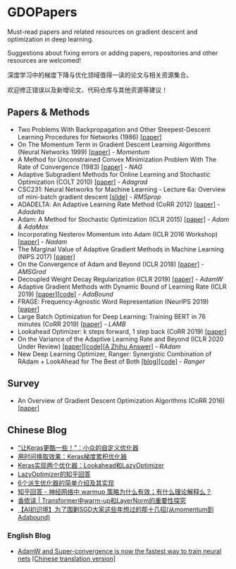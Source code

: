 # GDOPapers
Must-read papers and related resources on gradient descent and optimization in deep learning.

Suggestions about fixing errors or adding papers, repositories and other resources are welcomed!

深度学习中的梯度下降与优化领域值得一读的论文与相关资源集合。

欢迎修正错误以及新增论文、代码仓库与其他资源等建议！

## Papers & Methods
- Two Problems With Backpropagation and Other Steepest-Descent Learning Procedures for Networks (1986) [[paper]](https://www.researchgate.net/publication/243776424_Two_problems_with_backpropagation_and_other_steepest-descent_learning_procedures_for_networks)
- On The Momentum Term in Gradient Descent Learning Algorithms (Neural Networks 1999) [[paper]](http://www.columbia.edu/~nq6/publications/momentum.pdf) - *Momentum*
- A Method for Unconstrained Convex Minimization Problem With The Rate of Convergence (1983) [[paper]](https://www.researchgate.net/publication/260365606_A_method_for_unconstrained_convex_minimization_problem_with_the_rate_of_convergence) - *NAG*
- Adaptive Subgradient Methods for Online Learning and Stochastic Optimization (COLT 2010) [[paper]](https://www.researchgate.net/publication/220320677_Adaptive_Subgradient_Methods_for_Online_Learning_and_Stochastic_Optimization) - *Adagrad*
- CSC231: Neural Networks for Machine Learning - Lecture 6a: Overview of mini-batch gradient descent	[[slide]](http://www.cs.toronto.edu/~tijmen/csc321/slides/lecture_slides_lec6.pdf) - *RMSprop*
- ADADELTA: An Adaptive Learning Rate Method (CoRR 2012) [[paper]](https://arxiv.org/abs/1212.5701) - *Adadelta*
- Adam: A Method for Stochastic Optimization (ICLR 2015) [[paper]](https://arxiv.org/abs/1412.6980) - *Adam & AdaMax*
- Incorporating Nesterov Momentum into Adam (ICLR 2016 Workshop) [[paper]](https://openreview.net/forum?id=OM0jvwB8jIp57ZJjtNEZ&noteId=OM0jvwB8jIp57ZJjtNEZ) - *Nadam*
- The Marginal Value of Adaptive Gradient Methods in Machine Learning (NIPS 2017) [[paper]](https://arxiv.org/abs/1705.08292)
- On the Convergence of Adam and Beyond (ICLR 2018) [[paper]](https://openreview.net/forum?id=ryQu7f-RZ) - *AMSGrad*
- Decoupled Weight Decay Regularization (ICLR 2019) [[paper]](https://arxiv.org/abs/1711.05101) - *AdamW*
- Adaptive Gradient Methods with Dynamic Bound of Learning Rate (ICLR 2019) [[paper]](https://openreview.net/forum?id=Bkg3g2R9FX)[[code]](https://github.com/Luolc/AdaBound)  - *AdaBound*
- FRAGE: Frequency-Agnostic Word Representation (NeurIPS 2019) [[paper]](http://papers.nips.cc/paper/7408-frage-frequency-agnostic-word-representation)
- Large Batch Optimization for Deep Learning: Training BERT in 76 minutes (CoRR 2019) [[paper]](https://arxiv.org/abs/1904.00962) - *LAMB*
- Lookahead Optimizer: k steps forward, 1 step back (CoRR 2019) [[paper]](https://arxiv.org/abs/1907.08610)
- On the Variance of the Adaptive Learning Rate and Beyond (ICLR 2020 Under Review) [[paper]](https://arxiv.org/abs/1908.03265)[[code]](https://github.com/LiyuanLucasLiu/RAdam)[[A Zhihu Answer]](https://www.zhihu.com/question/340834465/answer/810512064) - *RAdam*
- New Deep Learning Optimizer, Ranger: Synergistic Combination of RAdam + LookAhead for The Best of Both [[blog]](https://medium.com/@lessw/new-deep-learning-optimizer-ranger-synergistic-combination-of-radam-lookahead-for-the-best-of-2dc83f79a48d)[[code]](https://github.com/lessw2020/Ranger-Deep-Learning-Optimizer) - *Ranger*

## Survey
- An Overview of Gradient Descent Optimization Algorithms (CoRR 2016) [[paper]](https://arxiv.org/abs/1609.04747)

## Chinese Blog
- [“让Keras更酷一些！”：小众的自定义优化器](https://kexue.fm/archives/5879)
- [用时间换取效果：Keras梯度累积优化器](https://kexue.fm/archives/6794)
- [Keras实现两个优化器：Lookahead和LazyOptimizer](https://kexue.fm/archives/6869)
- [LazyOptimizer的知乎回答](https://www.zhihu.com/question/265357659/answer/580469438)
- [6个派生优化器的简单介绍及其实现](https://kexue.fm/archives/7094)
- [知乎回答 - 神经网络中 warmup 策略为什么有效；有什么理论解释么？](https://www.zhihu.com/question/338066667/answer/771252708)
- [香侬读 | Transformer中warm-up和LayerNorm的重要性探究](https://zhuanlan.zhihu.com/p/84614490)
- [【AI初识境】为了围剿SGD大家这些年想过的那十几招(从momentum到Adabound)](https://zhuanlan.zhihu.com/p/57860231)

### English Blog
- [AdamW and Super-convergence is now the fastest way to train neural nets](https://www.fast.ai/2018/07/02/adam-weight-decay/) [[Chinese translation version]](https://www.jiqizhixin.com/articles/2018-07-03-14)
